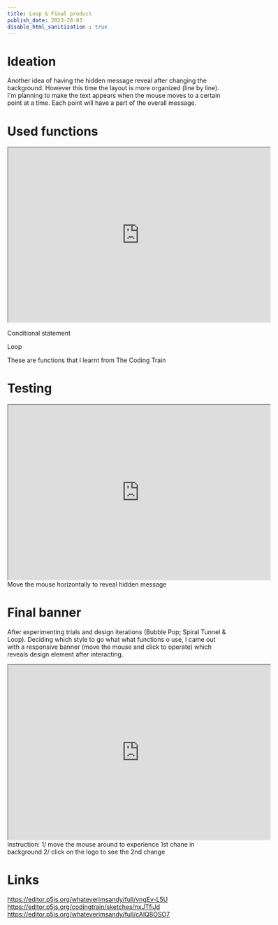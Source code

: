 ```yaml
---
title: Loop & Final product
publish_date: 2023-28-03
disable_html_sanitization : true
---
```

# Ideation
Another idea of having the hidden message reveal after changing the background. However this time the layout is more organized (line by line). I'm planning to make the text appears when the mouse moves to a certain point at a time. Each point will have a part of the overall message.

# Used functions 
<iframe width="600" height="400" src="https://editor.p5js.org/codingtrain/full/nxJTfiJd"></iframe>

Conditional statement 

Loop

These are functions that I learnt from The Coding Train
# Testing
<iframe width="600" height="400" src="https://editor.p5js.org/whateverimsandy/full/vngEv-L5U"></iframe>
Move the mouse horizontally to reveal hidden message

# Final banner
After experimenting trials and design iterations (Bubble Pop; Spiral Tunnel & Loop). Deciding which style to go what what functions o use, I came out with a responsive banner (move the mouse and click to operate) which reveals design element after interacting.
<iframe width="600" height="400" src="https://editor.p5js.org/whateverimsandy/full/cAlQ8OSO7"></iframe>
Instruction:
1/ move the mouse around to experience 1st chane in background
2/ click on the logo to see the 2nd change

# Links
https://editor.p5js.org/whateverimsandy/full/vngEv-L5U
https://editor.p5js.org/codingtrain/sketches/nxJTfiJd 
https://editor.p5js.org/whateverimsandy/full/cAlQ8OSO7 